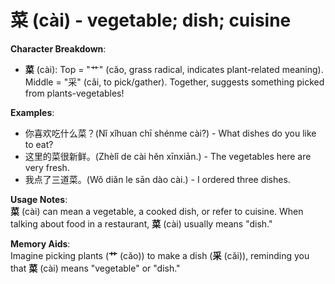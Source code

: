 # **菜 (cài) - vegetable; dish; cuisine**

**Character Breakdown**:  
- **菜** (cài): Top = "艹" (cǎo, grass radical, indicates plant-related meaning). Middle = "采" (cǎi, to pick/gather). Together, suggests something picked from plants-vegetables!

**Examples**:  
- 你喜欢吃什么菜？(Nǐ xǐhuan chī shénme cài?) - What dishes do you like to eat?  
- 这里的菜很新鲜。(Zhèlǐ de cài hěn xīnxiān.) - The vegetables here are very fresh.  
- 我点了三道菜。(Wǒ diǎn le sān dào cài.) - I ordered three dishes.

**Usage Notes**:  
**菜** (cài) can mean a vegetable, a cooked dish, or refer to cuisine. When talking about food in a restaurant, **菜** (cài) usually means "dish."

**Memory Aids**:  
Imagine picking plants (**艹** (cǎo)) to make a dish (**采** (cǎi)), reminding you that **菜** (cài) means "vegetable" or "dish."